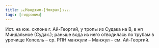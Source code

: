 ```yaml
---
title: ⒜Манджил-[Чокрак]⒯⒵
tags: [гидроним]
---
```


Ист. на юж. склоне г. Ай-Георгий, у тропы из Судака на В, в нп Миндальное
(Судак.); раньше вода из него отводилась по трубам в урочище Копсель – ср. РПН
манжули – Манжул – см. Ай-Георгий.
